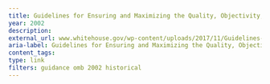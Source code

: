 ```yaml
---
title: Guidelines for Ensuring and Maximizing the Quality, Objectivity, Utility and Integrity of Information Disseminated by Federal Agencies, 2002
year: 2002
description: 
external_url: www.whitehouse.gov/wp-content/uploads/2017/11/Guidelines-for-Ensuring-and-Maximizing-the-Quality-sept28-2001.pdf
aria-label: Guidelines for Ensuring and Maximizing the Quality, Objectivity, Utility and Integrity of Information
content_tags: 
type: link
filters: guidance omb 2002 historical
---
```

